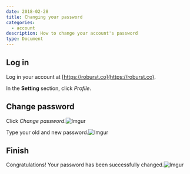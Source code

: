 ```yaml
---
date: 2018-02-28
title: Changing your password
categories:
  - account
description: How to change your account's password
type: Document
---
```

## Log in
Log in your account at [https://roburst.co](https://roburst.co).

In the **Setting** section, click _Profile_. 

## Change password

Click _Change password_.![Imgur](https://i.imgur.com/r1tHbPE.png)

Type your old and new password.![Imgur](https://i.imgur.com/4yVVBXQ.png)

## Finish
Congratulations! Your password has been successfully changed.![Imgur](https://i.imgur.com/alhkd1f.png)